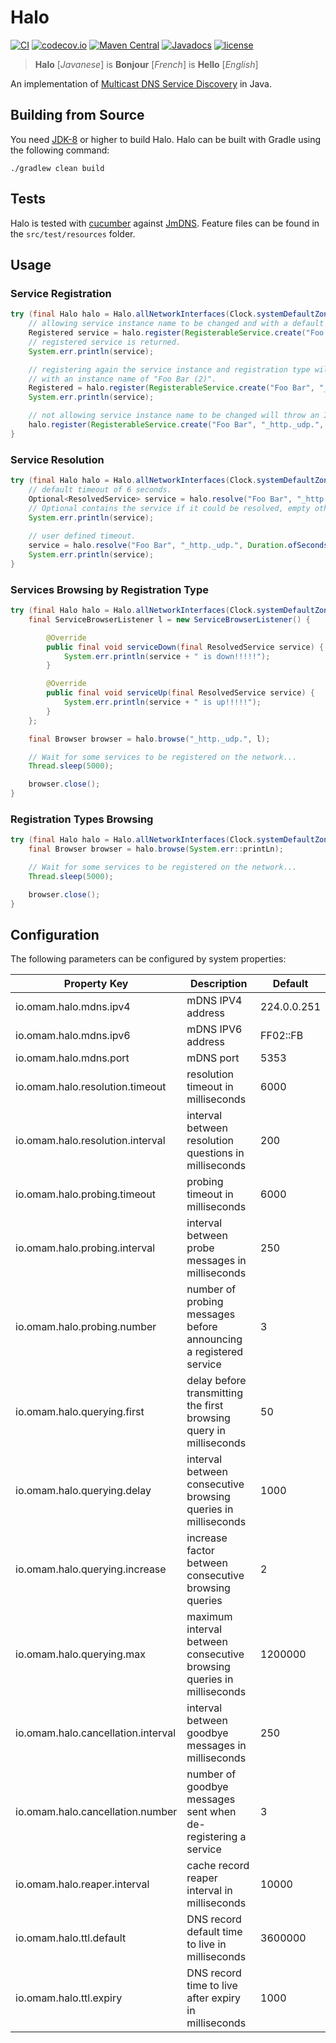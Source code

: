 # Halo

[![CI](https://github.com/ofmooseandmen/halo/workflows/CI/badge.svg)](https://github.com/ofmooseandmen/halo/actions?query=workflow%3ACI)
[![codecov.io](https://codecov.io/github/ofmooseandmen/halo/branches/master/graphs/badge.svg)](https://codecov.io/github/ofmooseandmen/halo)
[![Maven Central](https://img.shields.io/maven-central/v/com.github.ofmooseandmen/halo.svg)](http://search.maven.org/#search%7Cga%7C1%7Cg%3A%22com.github.ofmooseandmen%22%20AND%20a%3A%22halo%22)
[![Javadocs](https://www.javadoc.io/badge/com.github.ofmooseandmen/halo.svg?color=lightgrey)](https://www.javadoc.io/doc/com.github.ofmooseandmen/halo)
[![license](https://img.shields.io/badge/license-BSD3-lightgray.svg)](https://opensource.org/licenses/BSD-3-Clause)

> __Halo__ [_Javanese_] is __Bonjour__ [_French_] is __Hello__ [_English_]

An implementation of [Multicast DNS Service Discovery](https://en.wikipedia.org/wiki/Zero-configuration_networking#Service_discovery) in Java.

## Building from Source

You need [JDK-8](http://jdk.java.net/8) or higher to build Halo.
Halo can be built with Gradle using the following command:

```
./gradlew clean build
```

## Tests

Halo is tested with [cucumber](https://cucumber.io) against [JmDNS](https://github.com/jmdns/jmdns). Feature files can be found in the `src/test/resources` folder.

## Usage

### Service Registration

```java
try (final Halo halo = Halo.allNetworkInterfaces(Clock.systemDefaultZone())) {
    // allowing service instance name to be changed and with a default TTL of 1 hour.
    Registered service = halo.register(RegisterableService.create("Foo Bar", "_http._udp.", (short) 8009).get());
    // registered service is returned.
    System.err.println(service);

    // registering again the service instance and registration type will return a service
    // with an instance name of "Foo Bar (2)".
    Registered = halo.register(RegisterableService.create("Foo Bar", "_http._udp.", (short) 8010).get());
    System.err.println(service);

    // not allowing service instance name to be changed will throw an IOException at this point.
    halo.register(RegisterableService.create("Foo Bar", "_http._udp.", (short) 8011).get(), false);
}
```

### Service Resolution

```java
try (final Halo halo = Halo.allNetworkInterfaces(Clock.systemDefaultZone())) {
    // default timeout of 6 seconds.
    Optional<ResolvedService> service = halo.resolve("Foo Bar", "_http._udp.");
    // Optional contains the service if it could be resolved, empty otherwise.
    System.err.println(service);
    
    // user defined timeout.
    service = halo.resolve("Foo Bar", "_http._udp.", Duration.ofSeconds(1));
    System.err.println(service);
}
```

### Services Browsing by Registration Type

```java
try (final Halo halo = Halo.allNetworkInterfaces(Clock.systemDefaultZone())) {
    final ServiceBrowserListener l = new ServiceBrowserListener() {

        @Override
        public final void serviceDown(final ResolvedService service) {
            System.err.println(service + " is down!!!!!");
        }

        @Override
        public final void serviceUp(final ResolvedService service) {
            System.err.println(service + " is up!!!!!");
        }
    };

    final Browser browser = halo.browse("_http._udp.", l);

    // Wait for some services to be registered on the network...
    Thread.sleep(5000);

    browser.close();
}
```

### Registration Types Browsing

```java
try (final Halo halo = Halo.allNetworkInterfaces(Clock.systemDefaultZone())) {
    final Browser browser = halo.browse(System.err::printLn);

    // Wait for some services to be registered on the network...
    Thread.sleep(5000);

    browser.close();
}
```

## Configuration
The following parameters can be configured by system properties:

| Property Key                       | Description                                                           | Default     |
| ---------------------------------- | --------------------------------------------------------------------- | ----------- |
| io.omam.halo.mdns.ipv4             | mDNS IPV4 address                                                     | 224.0.0.251 |
| io.omam.halo.mdns.ipv6             | mDNS IPV6 address                                                     | FF02::FB    |
| io.omam.halo.mdns.port             | mDNS port                                                             | 5353        |
| io.omam.halo.resolution.timeout    | resolution timeout in milliseconds                                    | 6000        |
| io.omam.halo.resolution.interval   | interval between resolution questions in milliseconds                 | 200         |
| io.omam.halo.probing.timeout       | probing timeout in milliseconds                                       | 6000        |
| io.omam.halo.probing.interval      | interval between probe messages in milliseconds                       | 250         |
| io.omam.halo.probing.number        | number of probing messages before announcing a registered service     | 3           |
| io.omam.halo.querying.first        | delay before transmitting the first browsing query in milliseconds    | 50          |
| io.omam.halo.querying.delay        | interval between consecutive browsing queries in milliseconds         | 1000        |
| io.omam.halo.querying.increase     | increase factor between consecutive browsing queries                  | 2           |
| io.omam.halo.querying.max          | maximum interval between consecutive browsing queries in milliseconds | 1200000     |
| io.omam.halo.cancellation.interval | interval between goodbye messages in milliseconds                     | 250         |
| io.omam.halo.cancellation.number   | number of goodbye messages sent when de-registering a service         | 3           |
| io.omam.halo.reaper.interval       | cache record reaper interval in milliseconds                          | 10000       |
| io.omam.halo.ttl.default           | DNS record default time to live in milliseconds                       | 3600000     |
| io.omam.halo.ttl.expiry            | DNS record time to live after expiry in milliseconds                  | 1000        |

